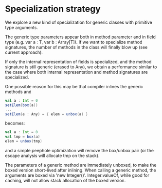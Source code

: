 Specialization strategy
=======================

We explore a new kind of specialization for generic classes with 
primitive type arguments. 
  
The generic type parameters appear both in method parameter and in
field type (e.g. var a : T, var b : Array[T]). If we want to 
specialize method signatures, the number of methods in the class
will finally blow up (see current approach). 

If only the internal representation of fields is specialized, and 
the method signature is still generic (erased to Any), we obtain 
a performance similar to the case where both internal representation
and method signatures are specialized. 
 
One possible reason for this may be that compiler inlines the generic 
methods and 
```Scala
val a : Int = 0
setElem(box(a))
...
setElem(e : Any) = { elem = unbox(a) }
```
  becomes:
```Scala
val a : Int = 0
val tmp = box(a)
elem = unbox(tmp)
```  
and a simple peephole optimization will remove the box/unbox pair (or the 
escape analysis will allocate tmp on the stack).
  
  
The parameters of a generic method are immediately unboxed, to make the 
boxed version short-lived after inlining. When calling a generic method, 
the arguments are boxed via 'new Integer()'. Integer.valueOf, while 
good for caching, will not allow stack allocation of the boxed version.
